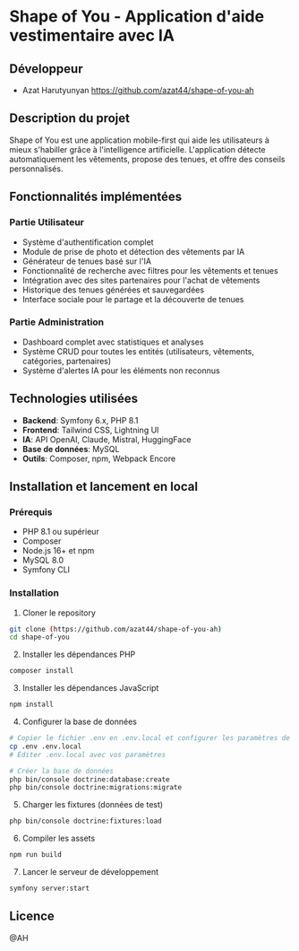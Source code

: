 # Shape of You - Application d'aide vestimentaire avec IA

## Développeur
- Azat Harutyunyan https://github.com/azat44/shape-of-you-ah

## Description du projet
Shape of You est une application mobile-first qui aide les utilisateurs à mieux s'habiller grâce à l'intelligence artificielle. L'application détecte automatiquement les vêtements, propose des tenues, et offre des conseils personnalisés.

## Fonctionnalités implémentées

### Partie Utilisateur
- Système d'authentification complet
- Module de prise de photo et détection des vêtements par IA
- Générateur de tenues basé sur l'IA
- Fonctionnalité de recherche avec filtres pour les vêtements et tenues
- Intégration avec des sites partenaires pour l'achat de vêtements
- Historique des tenues générées et sauvegardées
- Interface sociale pour le partage et la découverte de tenues

### Partie Administration
- Dashboard complet avec statistiques et analyses
- Système CRUD pour toutes les entités (utilisateurs, vêtements, catégories, partenaires)
- Système d'alertes IA pour les éléments non reconnus

## Technologies utilisées
- **Backend**: Symfony 6.x, PHP 8.1
- **Frontend**: Tailwind CSS, Lightning UI
- **IA**: API OpenAI, Claude, Mistral, HuggingFace
- **Base de données**: MySQL
- **Outils**: Composer, npm, Webpack Encore

## Installation et lancement en local

### Prérequis
- PHP 8.1 ou supérieur
- Composer
- Node.js 16+ et npm
- MySQL 8.0
- Symfony CLI

### Installation
1. Cloner le repository
```bash
git clone (https://github.com/azat44/shape-of-you-ah)
cd shape-of-you
```

2. Installer les dépendances PHP
```bash
composer install
```

3. Installer les dépendances JavaScript
```bash
npm install
```

4. Configurer la base de données
```bash
# Copier le fichier .env en .env.local et configurer les paramètres de base de données
cp .env .env.local
# Éditer .env.local avec vos paramètres

# Créer la base de données
php bin/console doctrine:database:create
php bin/console doctrine:migrations:migrate
```

5. Charger les fixtures (données de test)
```bash
php bin/console doctrine:fixtures:load
```

6. Compiler les assets
```bash
npm run build
```

7. Lancer le serveur de développement
```bash
symfony server:start
```
## Licence
@AH
